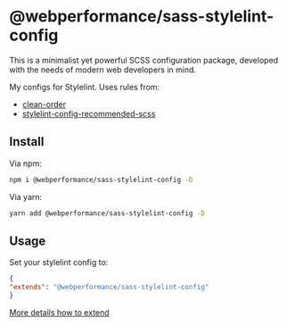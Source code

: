 # @webperformance/sass-stylelint-config

This is a minimalist yet powerful SCSS configuration package, developed with the needs of modern web developers in mind.

My configs for Stylelint. Uses rules from:
- [clean-order](https://github.com/kutsan/stylelint-config-clean-order)
- [stylelint-config-recommended-scss](https://www.npmjs.com/package/stylelint-config-recommended-scss)

## Install
Via npm:
```bash
npm i @webperformance/sass-stylelint-config -D
```

Via yarn:
```bash
yarn add @webperformance/sass-stylelint-config -D
```

## Usage
Set your stylelint config to:
```json
{
"extends": "@webperformance/sass-stylelint-config"
}
```
[More details how to extend](https://github.com/stylelint/stylelint/blob/main/docs/user-guide/configure.md#extends)
